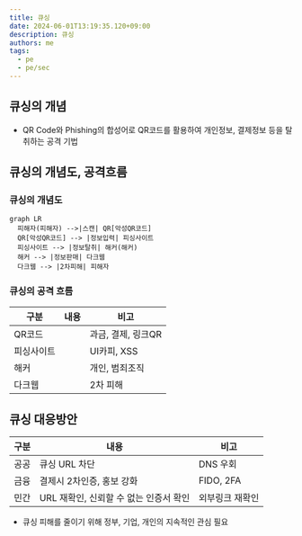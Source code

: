 ```yaml
---
title: 큐싱
date: 2024-06-01T13:19:35.120+09:00
description: 큐싱
authors: me
tags:
  - pe
  - pe/sec
---
```


## 큐싱의 개념

- QR Code와 Phishing의 합성어로 QR코드를 활용하여 개인정보, 결제정보 등을 탈취하는 공격 기법

## 큐싱의 개념도, 공격흐름

### 큐싱의 개념도

```mermaid
graph LR
  피해자(피해자) -->|스캔| QR[악성QR코드]
  QR[악성QR코드] --> |정보입력| 피싱사이트
  피싱사이트 --> |정보탈취| 해커(해커)
  해커 --> |정보판매| 다크웹
  다크웹 --> |2차피해| 피해자
```

### 큐싱의 공격 흐름

| 구분 | 내용 | 비고 |
| --- | --- | --- |
| QR코드 | | 과금, 결제, 링크QR |
| 피싱사이트 | | UI카피, XSS |
| 해커 | | 개인, 범죄조직 |
| 다크웹 | | 2차 피해 |

## 큐싱 대응방안

| 구분 | 내용 | 비고 |
| --- | --- | --- |
| 공공 | 큐싱 URL 차단 | DNS 우회 |
| 금융 | 결제시 2차인증, 홍보 강화 | FIDO, 2FA |
| 민간 | URL 재확인, 신뢰할 수 없는 인증서 확인 | 외부링크 재확인 |

- 큐싱 피해를 줄이기 위해 정부, 기업, 개인의 지속적인 관심 필요
